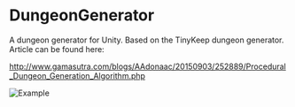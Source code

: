 # DungeonGenerator
A dungeon generator for Unity.  Based on the TinyKeep dungeon generator.  Article can be found here:

http://www.gamasutra.com/blogs/AAdonaac/20150903/252889/Procedural_Dungeon_Generation_Algorithm.php

![Example](http://i.imgur.com/PZDv3rW.png "Example")
